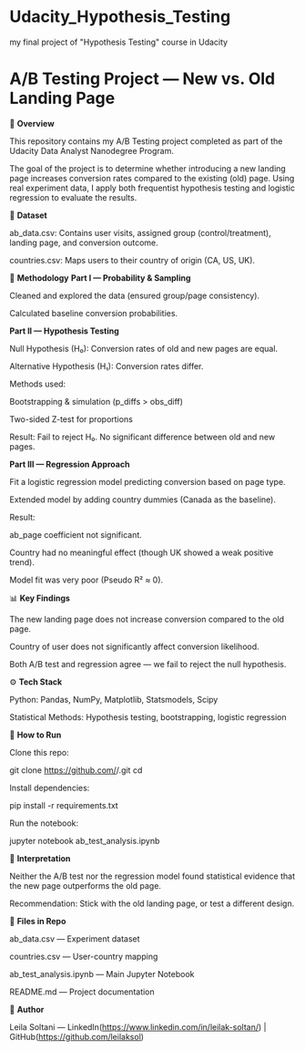 # Udacity_Hypothesis_Testing
my final project of "Hypothesis Testing" course in Udacity


# A/B Testing Project — New vs. Old Landing Page

📌 **Overview**

This repository contains my A/B Testing project completed as part of the Udacity Data Analyst Nanodegree Program.

The goal of the project is to determine whether introducing a new landing page increases conversion rates compared to the existing (old) page. Using real experiment data, I apply both frequentist hypothesis testing and logistic regression to evaluate the results.

📂 **Dataset**

ab_data.csv: Contains user visits, assigned group (control/treatment), landing page, and conversion outcome.

countries.csv: Maps users to their country of origin (CA, US, UK).

🧪 **Methodology**
**Part I — Probability & Sampling**

Cleaned and explored the data (ensured group/page consistency).

Calculated baseline conversion probabilities.

**Part II — Hypothesis Testing**

Null Hypothesis (H₀): Conversion rates of old and new pages are equal.

Alternative Hypothesis (H₁): Conversion rates differ.

Methods used:

Bootstrapping & simulation (p_diffs > obs_diff)

Two-sided Z-test for proportions

Result: Fail to reject H₀. No significant difference between old and new pages.

**Part III — Regression Approach**

Fit a logistic regression model predicting conversion based on page type.

Extended model by adding country dummies (Canada as the baseline).

Result:

ab_page coefficient not significant.

Country had no meaningful effect (though UK showed a weak positive trend).

Model fit was very poor (Pseudo R² ≈ 0).

📊 **Key Findings**

The new landing page does not increase conversion compared to the old page.

Country of user does not significantly affect conversion likelihood.

Both A/B test and regression agree — we fail to reject the null hypothesis.

⚙️ **Tech Stack**

Python: Pandas, NumPy, Matplotlib, Statsmodels, Scipy

Statistical Methods: Hypothesis testing, bootstrapping, logistic regression

🚀 **How to Run**

Clone this repo:

git clone https://github.com/<your-username>/<repo-name>.git
cd <repo-name>


Install dependencies:

pip install -r requirements.txt


Run the notebook:

jupyter notebook ab_test_analysis.ipynb

📖 **Interpretation**

Neither the A/B test nor the regression model found statistical evidence that the new page outperforms the old page.

Recommendation: Stick with the old landing page, or test a different design.

📝 **Files in Repo**

ab_data.csv — Experiment dataset

countries.csv — User-country mapping

ab_test_analysis.ipynb — Main Jupyter Notebook

README.md — Project documentation

👤 **Author**

Leila Soltani — LinkedIn(https://www.linkedin.com/in/leilak-soltan/) | GitHub(https://github.com/leilaksol)


